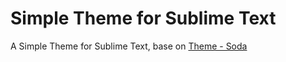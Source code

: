 # Simple Theme for Sublime Text

A Simple Theme for Sublime Text, base on [Theme - Soda](https://github.com/buymeasoda/soda-theme)
